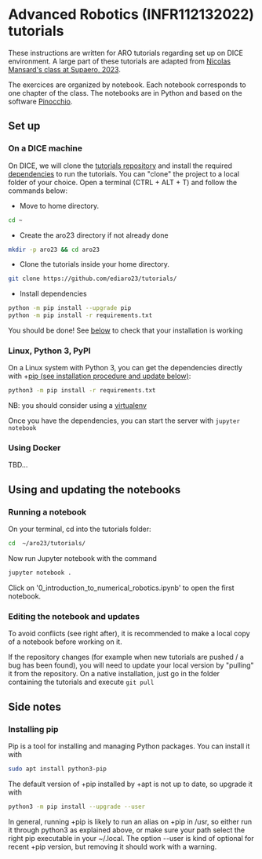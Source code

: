 # Advanced Robotics (INFR112132022) tutorials

These instructions are written for ARO tutorials regarding set up on DICE environment.
A large part of these tutorials are adapted from [Nicolas Mansard's class at Supaero, 2023](https://github.com/Gepetto/supaero2023).

The exercices are organized by notebook. Each notebook corresponds to one chapter of the class.
The notebooks are in Python and based on the software [Pinocchio](https://github.com/stack-of-tasks/pinocchio).

## Set up 

### On a DICE machine
On DICE, we will clone the [tutorials repository](https://github.com/ediaro23/tutorials) and install the required [dependencies](https://github.com/ediaro23/tutorials/blob/main/requirements.txt) to run the tutorials. 
You can "clone" the project to a local folder of your choice.
Open a terminal (CTRL + ALT + T) and follow the commands below:

-   Move to home directory.

```bash
cd ~
```
  
-   Create the aro23 directory if not already done

```bash
mkdir -p aro23 && cd aro23
```

- Clone the tutorials inside your home directory.

```bash 
git clone https://github.com/ediaro23/tutorials/
```

- Install dependencies

```bash
python -m pip install --upgrade pip
python -m pip install -r requirements.txt
```    

You should be done! See [below](#using-and-updating-the-notebooks) to check that your installation is working 

### Linux, Python 3, PyPI

On a Linux system with Python 3, you can get the dependencies directly with +[pip (see installation procedure and update below)](#installing-pip):
```bash
python3 -m pip install -r requirements.txt
```
NB: you should consider using a [virtualenv](https://docs.python.org/3/library/venv.html)

Once you have the dependencies, you can start the server with `jupyter notebook`

### Using Docker
TBD...

## Using and updating the notebooks
### Running a notebook
On your terminal, cd into the tutorials folder:
```bash
cd  ~/aro23/tutorials/
```
Now run Jupyter notebook with the command
```bash
jupyter notebook .
```
Click on '0_introduction_to_numerical_robotics.ipynb' to open the first notebook.

### Editing the notebook and updates
To avoid conflicts (see right after), it is recommended to make a local copy of a notebook before working on it.

If the repository changes (for example when new tutorials are pushed / a bug has been found), you will need to update your local
version by "pulling" it from the repository. On a native installation, just go in the folder containing the tutorials and execute ```git pull```


## Side notes

### Installing pip

Pip is a tool for installing and managing Python packages. You can install it with

```bash
sudo apt install python3-pip
```

The default version of +pip installed by +apt is not up to date, so upgrade it with
```bash
python3 -m pip install --upgrade --user
```

In general, running +pip is likely to run an alias on +pip in /usr, so either run it through python3 as explained above, or make sure your path select the right pip executable in your ~/.local. The option --user is kind of optional for recent +pip version, but removing it should work with a warning.

